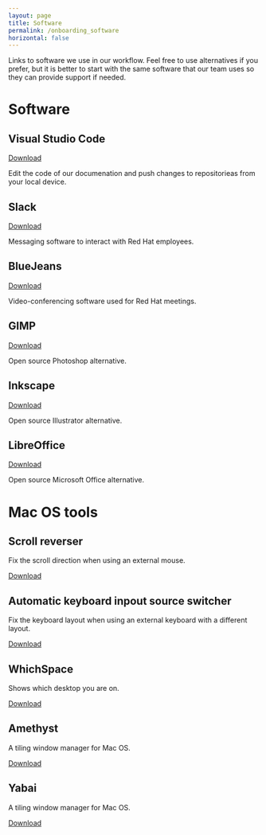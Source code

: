 ```yaml
---
layout: page
title: Software
permalink: /onboarding_software
horizontal: false
---
```


Links to software we use in our workflow. Feel free to use alternatives if you prefer, but it is better to start with the same software that our team uses so they can provide support if needed.

# Software

## Visual Studio Code

[Download](https://code.visualstudio.com/download/)

Edit the code of our documenation and push changes to repositorieas from your local device.

## Slack

[Download](https://slack.com/downloads/)

Messaging software to interact with Red Hat employees.

## BlueJeans

[Download](https://www.bluejeans.com/downloads/)

Video-conferencing software used for Red Hat meetings.

## GIMP

[Download](https://www.gimp.org/downloads/)

Open source Photoshop alternative.

## Inkscape

[Download](https://inkscape.org/release/)

Open source Illustrator alternative.

## LibreOffice

[Download](https://www.libreoffice.org/download/download/)

Open source Microsoft Office alternative.

# Mac OS tools

## Scroll reverser

Fix the scroll direction when using an external mouse.

[Download](https://github.com/pilotmoon/Scroll-Reverser)

## Automatic keyboard inpout source switcher

Fix the keyboard layout when using an external keyboard with a different layout.

[Download](https://github.com/ohueter/autokbisw)

## WhichSpace

Shows which desktop you are on.

[Download](https://github.com/gechr/WhichSpace)

## Amethyst

A tiling window manager for Mac OS.

[Download](https://github.com/ianyh/Amethyst)

## Yabai

A tiling window manager for Mac OS.

[Download](https://github.com/koekeishiya/yabai)


